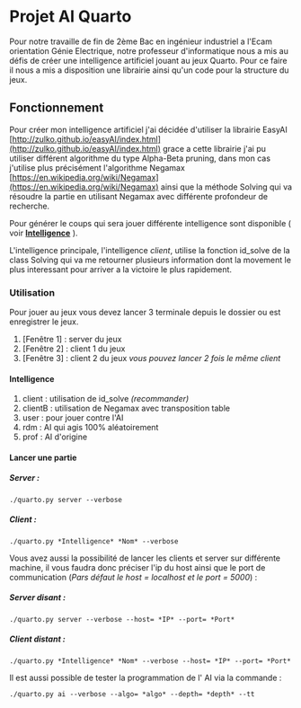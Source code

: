 
# Projet AI Quarto

Pour notre travaille de fin de 2ème Bac en ingénieur industriel a l'Ecam orientation Génie Electrique, notre professeur d'informatique nous a mis au défis de créer une intelligence artificiel jouant au jeux Quarto.
Pour ce faire il nous a mis a disposition une librairie ainsi qu'un code pour la structure du jeux.

## Fonctionnement 

Pour créer mon intelligence artificiel j'ai décidée d'utiliser la librairie EasyAI [http://zulko.github.io/easyAI/index.html](http://zulko.github.io/easyAI/index.html) grace a cette librairie j'ai pu utiliser différent algorithme du type Alpha-Beta pruning, dans mon cas j'utilise plus précisément l'algorithme Negamax [https://en.wikipedia.org/wiki/Negamax](https://en.wikipedia.org/wiki/Negamax) ainsi que la méthode Solving qui va résoudre la partie en utilisant Negamax avec différente profondeur de recherche.

Pour générer le coups qui sera jouer différente intelligence sont disponible ( voir **[Intelligence](https://github.com/victorsmits/ProjetIA#intelligence)** ). 

L'intelligence principale, l'intelligence *client*, utilise la fonction id_solve de la class Solving qui va me retourner plusieurs information dont la movement le plus interessant pour arriver a la victoire le plus rapidement.

### Utilisation

Pour jouer au jeux vous devez lancer 3 terminale depuis le dossier ou est enregistrer le jeux.
 1. [Fenêtre 1] : server du jeux
 2. [Fenêtre 2] : client 1 du jeux
 3. [Fenêtre 3] : client 2 du jeux
*vous pouvez lancer 2 fois le même client*

#### Intelligence
 1. client : utilisation de id_solve *(recommander)*
 2. clientB : utilisation de Negamax avec transposition table
 3. user : pour jouer contre l'AI
 4. rdm : AI qui agis 100% aléatoirement
 5. prof : AI d'origine

#### Lancer une partie 
##### Server :
    ./quarto.py server --verbose

##### Client :
    ./quarto.py *Intelligence* *Nom* --verbose

Vous avez aussi la possibilité de lancer les clients et server sur différente machine, il vous faudra donc préciser l'ip du host ainsi que le port de communication (*Pars défaut le host = localhost et le port = 5000*) :
    
##### Server disant :
    ./quarto.py server --verbose --host= *IP* --port= *Port*

##### Client distant :
    ./quarto.py *Intelligence* *Nom* --verbose --host= *IP* --port= *Port*
Il est aussi possible de tester la programmation de l' AI via la commande :

    ./quarto.py ai --verbose --algo= *algo* --depth= *depth* --tt

<!--stackedit_data:
eyJoaXN0b3J5IjpbLTExMjY4Nzg2NjMsLTY1NTI3MjgxNSwtMT
Q5MTM0NDM1MCwtMjAzNzUzODMxNSw4OTEzODg3MDEsLTIwNDAy
NjI2MTQsLTIwMjM4Mjc0MTQsODY0NjY5NDA4LDEwMzc2NDk5Mj
YsMTAzNzY0OTkyNiwtMjk3Nzk2MjksLTE3MzM4NDIwNjYsLTE1
MzUyMDEzOTIsLTIxMjgxNjk4NjAsLTMyMzAyNDMwNiwtMTY0OT
k1OTE2NywtNDgzNDc5OTM5LDE2MDAwMjcxMjUsMTUxMzc0Nzc0
OCwxNTEzNzQ3NzQ4XX0=
-->